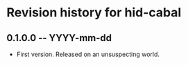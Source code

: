 # Revision history for hid-cabal

## 0.1.0.0 -- YYYY-mm-dd

* First version. Released on an unsuspecting world.
